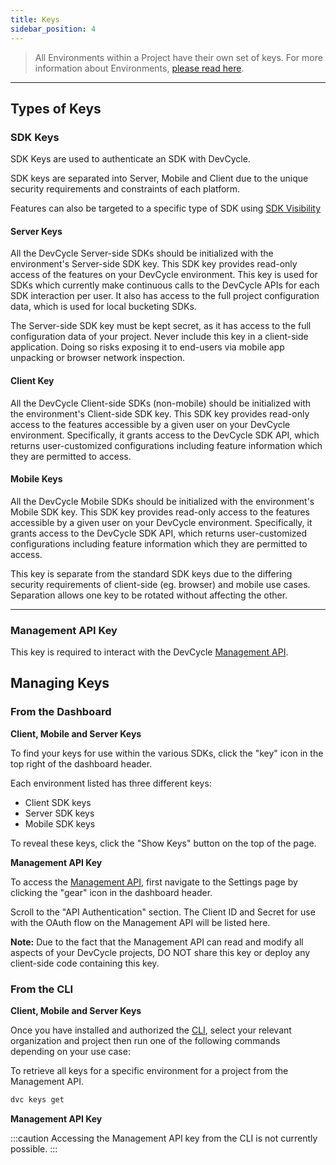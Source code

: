 ```yaml
---
title: Keys
sidebar_position: 4
---
```


> All Environments within a Project have their own set of keys. For more information about Environments, [please read here](/essentials/environments).

---

## Types of Keys

### SDK Keys
SDK Keys are used to authenticate an SDK with DevCycle.

SDK keys are separated into Server, Mobile and Client due to the unique security requirements and constraints of each platform.

Features can also be targeted to a specific type of SDK using [SDK Visibility](/topics/advanced-targeting/sdk-visibility)

#### Server Keys

All the DevCycle Server-side SDKs should be initialized with the environment's Server-side SDK key. This SDK key provides read-only access of the features on your DevCycle environment. This key is used for SDKs which currently make continuous calls to the DevCycle APIs for each SDK interaction per user. It also has access to the full project configuration data, which is used for local bucketing SDKs.

The Server-side SDK key must be kept secret, as it has access to the full configuration data of your project. Never include this key in a client-side application. Doing so risks exposing it to end-users via mobile app unpacking or browser network inspection.

#### Client Key

All the DevCycle Client-side SDKs (non-mobile) should be initialized with the environment's Client-side SDK key. This SDK key provides read-only access to the features accessible by a given user on your DevCycle environment. Specifically, it grants access to the DevCycle SDK API, which returns user-customized configurations including feature information which they are permitted to access.

#### Mobile Keys

All the DevCycle Mobile SDKs should be initialized with the environment's Mobile SDK key. This SDK key provides read-only access to the features accessible by a given user on your DevCycle environment. Specifically, it grants access to the DevCycle SDK API, which returns user-customized configurations including feature information which they are permitted to access.

This key is separate from the standard SDK keys due to the differing security requirements of client-side (eg. browser) and mobile use cases. Separation allows one key to be rotated without affecting the other. 

---

### Management API Key

This key is required to interact with the DevCycle [Management API](/management-api).

## Managing Keys

### From the Dashboard

**Client, Mobile and Server Keys**

To find your keys for use within the various SDKs, click the "key" icon in the top right of the dashboard header.

Each environment listed has three different keys: 

* Client SDK keys
* Server SDK keys
* Mobile SDK keys

To reveal these keys, click the "Show Keys" button on the top of the page.

**Management API Key**

To access the [Management API](/management-api/), first navigate to the Settings page by clicking the "gear" icon in the dashboard header. 

Scroll to the "API Authentication" section.
The Client ID and Secret for use with the OAuth flow on the Management API will be listed here.

**Note:** Due to the fact that the Management API can read and modify all aspects of your DevCycle projects,
DO NOT share this key or deploy any client-side code containing this key.

### From the CLI

**Client, Mobile and Server Keys**

Once you have installed and authorized the [CLI](/cli), select your relevant organization and project then
run one of the following commands depending on your use case:

To retrieve all keys for a specific environment for a project from the Management API.

```bash
dvc keys get
```

**Management API Key**

:::caution
Accessing the Management API key from the CLI is not currently possible.
:::
